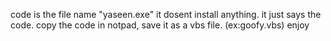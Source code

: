code is the file name "yaseen.exe" it dosent install anything. it just says the code. copy the code in notpad, save it as a vbs file. (ex:goofy.vbs)
enjoy
